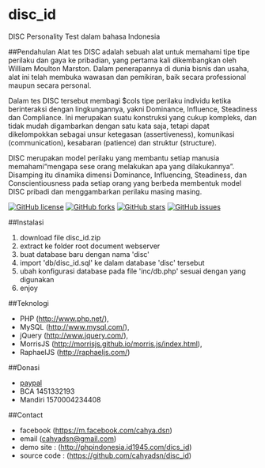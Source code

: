# disc_id
DISC Personality Test dalam bahasa Indonesia

##Pendahulan
Alat tes DISC adalah sebuah alat untuk memahami tipe tipe perilaku dan gaya ke pribadian, yang pertama kali dikembangkan oleh William Moulton Marston. Dalam penerapannya di dunia bisnis dan usaha, alat ini telah membuka wawasan dan pemikiran, baik secara professional maupun secara personal.

Dalam tes DISC tersebut membagi $cols tipe perilaku individu ketika berinteraksi dengan lingkungannya, yakni  Dominance, Influence, Steadiness dan Compliance. Ini merupakan suatu konstruksi yang cukup kompleks, dan tidak mudah digambarkan dengan satu kata saja, tetapi dapat dikelompokkan sebagai unsur ketegasan (assertiveness), komunikasi (communication), kesabaran (patience) dan struktur (structure).

DISC merupakan model perilaku yang membantu setiap manusia memahami“mengapa sese orang melakukan apa yang  dilakukannya”. Disamping itu dinamika dimensi Dominance, Influencing, Steadiness, dan Conscientiousness pada setiap orang yang berbeda membentuk model DISC pribadi dan menggambarkan perilaku masing masing.

[![GitHub license](https://img.shields.io/badge/license-MIT-blue.svg)](https://raw.githubusercontent.com/cahyadsn/disc_id/master/LICENSE)
[![GitHub forks](https://img.shields.io/github/forks/cahyadsn/disc_id.svg)](https://github.com/cahyadsn/disc_id/network)
[![GitHub stars](https://img.shields.io/github/stars/cahyadsn/disc_id.svg)](https://github.com/cahyadsn/disc_id/stargazers)
[![GitHub issues](https://img.shields.io/github/issues/cahyadsn/disc_id.svg)](https://github.com/cahyadsn/disc_id/issues)

##Instalasi
1. download file disc_id.zip 
2. extract ke folder root document webserver
3. buat database baru dengan nama 'disc'
4. import 'db/disc_id.sql' ke dalam database 'disc' tersebut
5. ubah konfigurasi database pada file 'inc/db.php' sesuai dengan yang digunakan 
6. enjoy

##Teknologi
+ PHP (http://www.php.net/), 
+ MySQL (http://www.mysql.com/), 
+ jQuery (http://www.jquery.com/), 
+ MorrisJS (http://morrisjs.github.io/morris.js/index.html), 
+ RaphaelJS (http://raphaeljs.com/)

##Donasi
+ [paypal](https://www.paypal.com/cgi-bin/webscr?cmd=_s-xclick&hosted_button_id=K6YRM43CZ44UQ)
+ BCA 1451332193
+ Mandiri 1570004234408

##Contact
+ facebook (https://m.facebook.com/cahya.dsn)
+ email (cahyadsn@gmail.com)
+ demo site    : (http://phpindonesia.id1945.com/dics_id)
+ source code  : (https://github.com/cahyadsn/disc_id)
